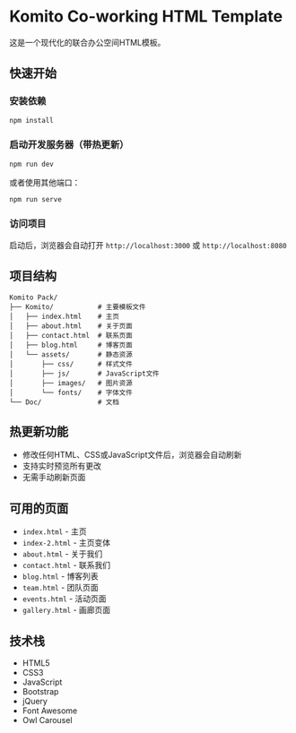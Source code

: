 # Komito Co-working HTML Template

这是一个现代化的联合办公空间HTML模板。

## 快速开始

### 安装依赖
```bash
npm install
```

### 启动开发服务器（带热更新）
```bash
npm run dev
```

或者使用其他端口：
```bash
npm run serve
```

### 访问项目
启动后，浏览器会自动打开 `http://localhost:3000` 或 `http://localhost:8080`

## 项目结构

```
Komito Pack/
├── Komito/           # 主要模板文件
│   ├── index.html    # 主页
│   ├── about.html    # 关于页面
│   ├── contact.html  # 联系页面
│   ├── blog.html     # 博客页面
│   └── assets/       # 静态资源
│       ├── css/      # 样式文件
│       ├── js/       # JavaScript文件
│       ├── images/   # 图片资源
│       └── fonts/    # 字体文件
└── Doc/              # 文档
```

## 热更新功能

- 修改任何HTML、CSS或JavaScript文件后，浏览器会自动刷新
- 支持实时预览所有更改
- 无需手动刷新页面

## 可用的页面

- `index.html` - 主页
- `index-2.html` - 主页变体
- `about.html` - 关于我们
- `contact.html` - 联系我们
- `blog.html` - 博客列表
- `team.html` - 团队页面
- `events.html` - 活动页面
- `gallery.html` - 画廊页面

## 技术栈

- HTML5
- CSS3
- JavaScript
- Bootstrap
- jQuery
- Font Awesome
- Owl Carousel 